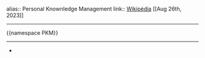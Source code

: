 alias:: Personal Knownledge Management
link:: [Wikipédia](https://en.wikipedia.org/wiki/Personal_knowledge_management)
[[Aug 26th, 2023]]
***
{{namespace PKM}}
***

-